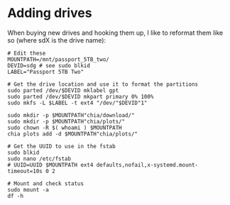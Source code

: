 # Adding drives

When buying new drives and hooking them up, I like to reformat them like so (where sdX is the drive name):

```shell
# Edit these
MOUNTPATH=/mnt/passport_5TB_two/
DEVID=sdg # see sudo blkid
LABEL="Passport 5TB Two"

# Get the drive location and use it to format the partitions
sudo parted /dev/$DEVID mklabel gpt
sudo parted /dev/$DEVID mkpart primary 0% 100%
sudo mkfs -L $LABEL -t ext4 "/dev/"$DEVID"1"

sudo mkdir -p $MOUNTPATH"chia/download/"
sudo mkdir -p $MOUNTPATH"chia/plots/"
sudo chown -R $( whoami ) $MOUNTPATH
chia plots add -d $MOUNTPATH"chia/plots/"

# Get the UUID to use in the fstab
sudo blkid
sudo nano /etc/fstab
# UUID=UUID $MOUNTPATH ext4 defaults,nofail,x-systemd.mount-timeout=10s 0 2

# Mount and check status
sudo mount -a
df -h

```